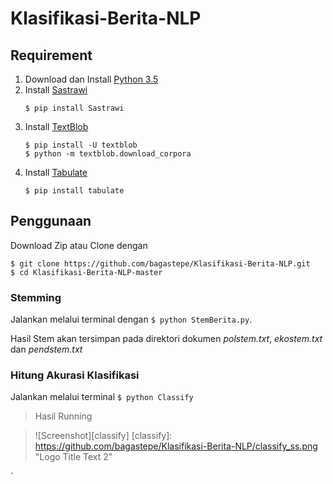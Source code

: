 # Klasifikasi-Berita-NLP

## Requirement

1. Download dan Install [Python 3.5](https://www.python.org/downloads/)
2. Install [Sastrawi](https://github.com/har07/PySastrawi)
    ```
    $ pip install Sastrawi
    ```
3. Install [TextBlob](http://textblob.readthedocs.io/)
    ```
    $ pip install -U textblob
    $ python -m textblob.download_corpora
    ```
4. Install [Tabulate](https://pypi.python.org/pypi/tabulate)
    ```
    $ pip install tabulate
    ```

## Penggunaan

Download Zip atau Clone dengan
```
$ git clone https://github.com/bagastepe/Klasifikasi-Berita-NLP.git
$ cd Klasifikasi-Berita-NLP-master
```

### Stemming

Jalankan melalui terminal dengan `$ python StemBerita.py`.

Hasil Stem akan tersimpan pada direktori dokumen *polstem.txt*, *ekostem.txt* dan *pendstem.txt*

### Hitung Akurasi Klasifikasi

Jalankan melalui terminal `$ python Classify`

> Hasil Running

> ![Screenshot][classify]
[classify]: https://github.com/bagastepe/Klasifikasi-Berita-NLP/classify_ss.png "Logo Title Text 2"




`
